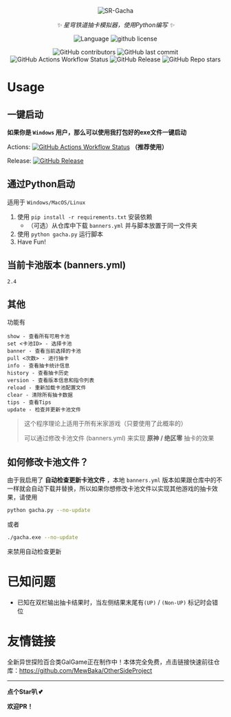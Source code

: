 <div align=center>

![SR-Gacha](https://socialify.git.ci/qiusyan-projects/SR-Gacha/image?description=1&font=Jost&forks=1&issues=1&language=1&logo=https%3A%2F%2Favatars.githubusercontent.com%2Fu%2F175322378%3Fv%3D4&name=1&owner=1&pattern=Circuit%20Board&pulls=1&stargazers=1&theme=Auto)

_✨ 星穹铁道抽卡模拟器，使用Python编写 ✨_

![Language](https://img.shields.io/badge/language-python-blue)
![github license](https://img.shields.io/github/license/qiusyan-projects/SR-Gacha)

![GitHub contributors](https://img.shields.io/github/contributors/qiusyan-projects/SR-Gacha)
![GitHub last commit](https://img.shields.io/github/last-commit/qiusyan-projects/SR-Gacha)
![GitHub Actions Workflow Status](https://img.shields.io/github/actions/workflow/status/qiusyan-projects/SR-Gacha/main.yml)
![GitHub Release](https://img.shields.io/github/v/release/qiusyan-projects/SR-Gacha)
![GitHub Repo stars](https://img.shields.io/github/stars/qiusyan-projects/SR-Gacha)


</div>

# Usage

## 一键启动

**如果你是 `Windows` 用户，那么可以使用我打包好的exe文件一键启动**

Actions:  [![GitHub Actions Workflow Status](https://img.shields.io/github/actions/workflow/status/qiusyan-projects/SR-Gacha/main.yml)](https://nightly.link/qiusyan-projects/SR-Gacha/workflows/main/main/gacha.zip) **（推荐使用）**

Release:  [![GitHub Release](https://img.shields.io/github/v/release/qiusyan-projects/SR-Gacha)](https://github.com/qiusyan-projects/SR-Gacha/releases)  

## 通过Python启动

适用于 `Windows/MacOS/Linux` 

1. 使用 `pip install -r requirements.txt` 安装依赖
    - （可选）从仓库中下载 `banners.yml` 并与脚本放置于同一文件夹
2. 使用 `python gacha.py` 运行脚本
3. Have Fun!

## 当前卡池版本 (banners.yml)

`2.4`

## 其他

功能有

```
show - 查看所有可用卡池
set <卡池ID> - 选择卡池
banner - 查看当前选择的卡池
pull <次数> - 进行抽卡
info - 查看抽卡统计信息
history - 查看抽卡历史
version - 查看版本信息和指令列表
reload - 重新加载卡池配置文件
clear - 清除所有抽卡数据
tips - 查看Tips
update - 检查并更新卡池文件
```

> 这个程序理论上适用于所有米家游戏（只要使用了此概率的）
>
> 可以通过修改卡池文件 (banners.yml) 来实现 **原神 / 绝区零** 抽卡的效果

## 如何修改卡池文件？
由于我启用了 **自动检查更新卡池文件** ，本地 `banners.yml` 版本如果跟仓库中的不一样就会自动下载并替换，所以如果你想修改卡池文件以实现其他游戏的抽卡效果，请使用
```sh
python gacha.py --no-update
```
或者
```sh
./gacha.exe --no-update
```
来禁用自动检查更新

# 已知问题

- 已知在双栏输出抽卡结果时，当左侧结果末尾有`(UP)` / `(Non-UP)` 标记时会错位



# 友情链接
全新异世探险百合类GalGame正在制作中！本体完全免费，点击链接快速前往仓库：https://github.com/MewBaka/OtherSideProject

***

**点个Star叭 💕**

**欢迎PR！**
